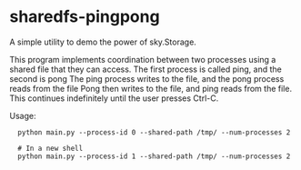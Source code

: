 # sharedfs-pingpong

A simple utility to demo the power of sky.Storage.

This program implements coordination between two processes using a shared file
that they can access. The first process is called ping, and the second is pong
The ping process writes to the file, and the pong process reads from the file
Pong then writes to the file, and ping reads from the file. This continues
indefinitely until the user presses Ctrl-C.

Usage:
```
  python main.py --process-id 0 --shared-path /tmp/ --num-processes 2
  
  # In a new shell
  python main.py --process-id 1 --shared-path /tmp/ --num-processes 2
```